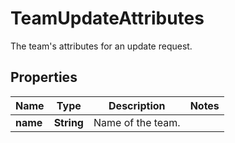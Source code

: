 

# TeamUpdateAttributes

The team's attributes for an update request.
## Properties

Name | Type | Description | Notes
------------ | ------------- | ------------- | -------------
**name** | **String** | Name of the team. | 



